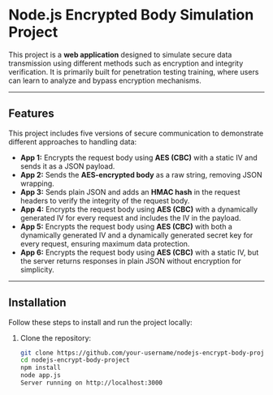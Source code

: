 # Node.js Encrypted Body Simulation Project

This project is a **web application** designed to simulate secure data transmission using different methods such as encryption and integrity verification. It is primarily built for penetration testing training, where users can learn to analyze and bypass encryption mechanisms.

---

## Features

This project includes five versions of secure communication to demonstrate different approaches to handling data:

- **App 1:** Encrypts the request body using **AES (CBC)** with a static IV and sends it as a JSON payload.
- **App 2:** Sends the **AES-encrypted body** as a raw string, removing JSON wrapping.
- **App 3:** Sends plain JSON and adds an **HMAC hash** in the request headers to verify the integrity of the request body.
- **App 4:** Encrypts the request body using **AES (CBC)** with a dynamically generated IV for every request and includes the IV in the payload.
- **App 5:** Encrypts the request body using **AES (CBC)** with both a dynamically generated IV and a dynamically generated secret key for every request, ensuring maximum data protection.
- **App 6:** Encrypts the request body using **AES (CBC)** with a static IV, but the server returns responses in plain JSON without encryption for simplicity.
---

## Installation

Follow these steps to install and run the project locally:

1. Clone the repository:
   ```bash
   git clone https://github.com/your-username/nodejs-encrypt-body-project.git
   cd nodejs-encrypt-body-project
   npm install
   node app.js
   Server running on http://localhost:3000
   ```
